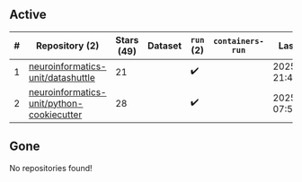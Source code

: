 ## Active
| # | Repository (2) | Stars (49) | Dataset | `run` (2) | `containers-run` | Last Modified |
| --- | --- | --- | --- | --- | --- | --- |
| 1 | [neuroinformatics-unit/datashuttle](https://github.com/neuroinformatics-unit/datashuttle) | 21 |  | :heavy_check_mark: |  | 2025-03-13 21:44:33+00:00 |
| 2 | [neuroinformatics-unit/python-cookiecutter](https://github.com/neuroinformatics-unit/python-cookiecutter) | 28 |  | :heavy_check_mark: |  | 2025-03-17 07:54:40+00:00 |

## Gone
No repositories found!
